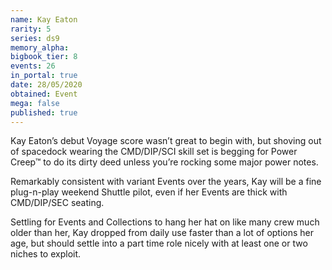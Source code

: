 ```yaml
---
name: Kay Eaton
rarity: 5
series: ds9
memory_alpha:
bigbook_tier: 8
events: 26
in_portal: true
date: 28/05/2020
obtained: Event
mega: false
published: true
---
```


Kay Eaton’s debut Voyage score wasn’t great to begin with, but shoving out of spacedock wearing the CMD/DIP/SCI skill set is begging for Power Creep™ to do its dirty deed unless you’re rocking some major power notes.

Remarkably consistent with variant Events over the years, Kay will be a fine plug-n-play weekend Shuttle pilot, even if her Events are thick with CMD/DIP/SEC seating.

Settling for Events and Collections to hang her hat on like many crew much older than her, Kay dropped from daily use faster than a lot of options her age, but should settle into a part time role nicely with at least one or two niches to exploit.
